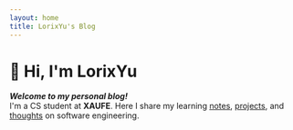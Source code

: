 ```yaml
---
layout: home
title: LorixYu's Blog
---
```

# 👋 Hi, I'm LorixYu

***Welcome to my personal blog!***  
I'm a CS student at **XAUFE**. 
Here I share my learning <u>notes</u>, <u>projects</u>, and <u>thoughts</u> on software engineering.